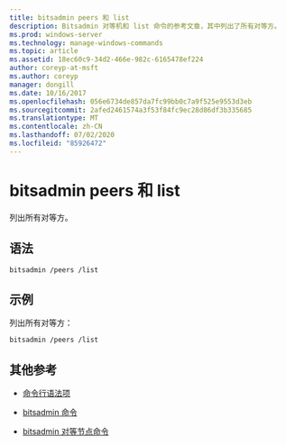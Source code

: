 ```yaml
---
title: bitsadmin peers 和 list
description: Bitsadmin 对等机和 list 命令的参考文章，其中列出了所有对等方。
ms.prod: windows-server
ms.technology: manage-windows-commands
ms.topic: article
ms.assetid: 18ec60c9-34d2-466e-982c-6165478ef224
author: coreyp-at-msft
ms.author: coreyp
manager: dongill
ms.date: 10/16/2017
ms.openlocfilehash: 056e6734de857da7fc99bb0c7a9f525e9553d3eb
ms.sourcegitcommit: 2afed2461574a3f53f84fc9ec28d86df3b335685
ms.translationtype: MT
ms.contentlocale: zh-CN
ms.lasthandoff: 07/02/2020
ms.locfileid: "85926472"
---
```

# <a name="bitsadmin-peers-and-list"></a>bitsadmin peers 和 list

列出所有对等方。

## <a name="syntax"></a>语法

```
bitsadmin /peers /list
```

## <a name="examples"></a>示例

列出所有对等方：

```
bitsadmin /peers /list
```

## <a name="additional-references"></a>其他参考

- [命令行语法项](command-line-syntax-key.md)

- [bitsadmin 命令](bitsadmin.md)

- [bitsadmin 对等节点命令](bitsadmin-peers.md)
